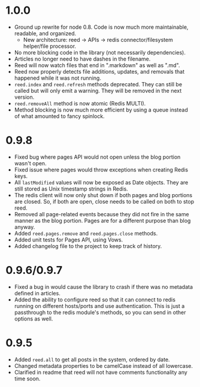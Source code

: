 1.0.0
=====

* Ground up rewrite for node 0.8. Code is now much more maintainable, readable,
  and organized.
  * New architecture: reed -> APIs -> redis connector/filesystem helper/file
    processor.
* No more blocking code in the library (not necessarily dependencies).
* Articles no longer need to have dashes in the filename.
* Reed will now watch files that end in ".markdown" as well as ".md".
* Reed now properly detects file additions, updates, and removals that happened
  while it was not running.
* `reed.index` and `reed.refresh` methods deprecated. They can still be called but will only
  emit a warning. They will be removed in the next version.
* `reed.removeAll` method is now atomic (Redis MULTI).
* Method blocking is now much more efficient by using a queue instead of what
  amounted to fancy spinlock.

0.9.8
=====

* Fixed bug where pages API would not open unless the blog portion wasn't open.
* Fixed issue where pages would throw exceptions when creating Redis keys.
* All `lastModified` values will now be exposed as Date objects. They are still
  stored as Unix timestamp strings in Redis.
* The redis client will now only shut down if both pages and blog portions are
  closed. So, if both are open, close needs to be called on both to stop reed.
* Removed all page-related events because they did not fire in the same manner
  as the blog portion. Pages are for a different purpose than blog anyway.
* Added `reed.pages.remove` and `reed.pages.close` methods.
* Added unit tests for Pages API, using Vows.
* Added changelog file to the project to keep track of history.

0.9.6/0.9.7
===========

* Fixed a bug in would cause the library to crash if there was no metadata
  defined in articles.
* Added the ability to configure reed so that it can connect to redis running on
  different hosts/ports and use authentication. This is just a passthrough to
  the redis module's methods, so you can send in other options as well.

0.9.5
=====

* Added `reed.all` to get all posts in the system, ordered by date.
* Changed metadata properties to be camelCase instead of all lowercase.
* Clarified in readme that reed will not have comments functionality any time soon.
